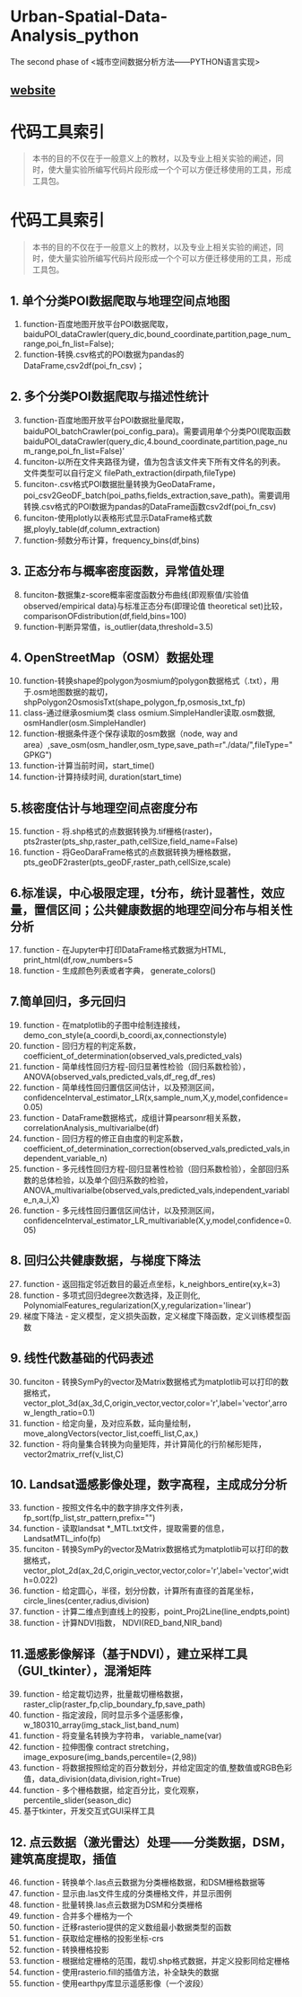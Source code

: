 # Urban-Spatial-Data-Analysis_python
 The second phase of <城市空间数据分析方法——PYTHON语言实现>
 ## [website](https://richiebao.github.io/Urban-Spatial-Data-Analysis_python/#/)


# 代码工具索引
> 本书的目的不仅在于一般意义上的教材，以及专业上相关实验的阐述，同时，使大量实验所编写代码片段形成一个个可以方便迁移使用的工具，形成工具包。

# 代码工具索引
> 本书的目的不仅在于一般意义上的教材，以及专业上相关实验的阐述，同时，使大量实验所编写代码片段形成一个个可以方便迁移使用的工具，形成工具包。

## 1. 单个分类POI数据爬取与地理空间点地图
1. function-百度地图开放平台POI数据爬取，baiduPOI_dataCrawler(query_dic,bound_coordinate,partition,page_num_range,poi_fn_list=False);
2. function-转换.csv格式的POI数据为pandas的DataFrame,csv2df(poi_fn_csv)；

## 2. 多个分类POI数据爬取与描述性统计
3. function-百度地图开放平台POI数据批量爬取，baiduPOI_batchCrawler(poi_config_para)。需要调用单个分类POI爬取函数baiduPOI_dataCrawler(query_dic,4.bound_coordinate,partition,page_num_range,poi_fn_list=False)'
4. funciton-以所在文件夹路径为键，值为包含该文件夹下所有文件名的列表。文件类型可以自行定义 filePath_extraction(dirpath,fileType)
5. funciton-.csv格式POI数据批量转换为GeoDataFrame，poi_csv2GeoDF_batch(poi_paths,fields_extraction,save_path)。需要调用转换.csv格式的POI数据为pandas的DataFrame函数csv2df(poi_fn_csv)
6. funciton-使用plotly以表格形式显示DataFrame格式数据,ployly_table(df,column_extraction)
7. function-频数分布计算，frequency_bins(df,bins)

## 3. 正态分布与概率密度函数，异常值处理
8. funciton-数据集z-score概率密度函数分布曲线(即观察值/实验值 observed/empirical data)与标准正态分布(即理论值 theoretical set)比较，comparisonOFdistribution(df,field,bins=100)
9. function-判断异常值，is_outlier(data,threshold=3.5)

## 4. OpenStreetMap（OSM）数据处理
10. function-转换shape的polygon为osmium的polygon数据格式（.txt），用于.osm地图数据的裁切，shpPolygon2OsmosisTxt(shape_polygon_fp,osmosis_txt_fp)
11. class-通过继承osmium类 class osmium.SimpleHandler读取.osm数据, osmHandler(osm.SimpleHandler)
12. function-根据条件逐个保存读取的osm数据（node, way and area）,save_osm(osm_handler,osm_type,save_path=r"./data/",fileType="GPKG")
13. function-计算当前时间，start_time()
14. function-计算持续时间, duration(start_time)

## 5.核密度估计与地理空间点密度分布
15. function - 将.shp格式的点数据转换为.tif栅格(raster)，pts2raster(pts_shp,raster_path,cellSize,field_name=False)
16. function - 将GeoDaraFrame格式的点数据转换为栅格数据， pts_geoDF2raster(pts_geoDF,raster_path,cellSize,scale)

## 6.标准误，中心极限定理，t分布，统计显著性，效应量，置信区间；公共健康数据的地理空间分布与相关性分析
17. function - 在Jupyter中打印DataFrame格式数据为HTML, print_html(df,row_numbers=5
18. function - 生成颜色列表或者字典， generate_colors()

## 7.简单回归，多元回归
19. function - 在matplotlib的子图中绘制连接线，demo_con_style(a_coordi,b_coordi,ax,connectionstyle)
20. function - 回归方程的判定系数， coefficient_of_determination(observed_vals,predicted_vals)
21. function - 简单线性回归方程-回归显著性检验（回归系数检验）， ANOVA(observed_vals,predicted_vals,df_reg,df_res)
22. function - 简单线性回归置信区间估计，以及预测区间， confidenceInterval_estimator_LR(x,sample_num,X,y,model,confidence=0.05)
23. function - DataFrame数据格式，成组计算pearsonr相关系数，correlationAnalysis_multivarialbe(df)
24. function - 回归方程的修正自由度的判定系数， coefficient_of_determination_correction(observed_vals,predicted_vals,independent_variable_n)
25. function - 多元线性回归方程-回归显著性检验（回归系数检验），全部回归系数的总体检验，以及单个回归系数的检验， ANOVA_multivarialbe(observed_vals,predicted_vals,independent_variable_n,a_i,X)
26. function - 多元线性回归置信区间估计，以及预测区间， confidenceInterval_estimator_LR_multivariable(X,y,model,confidence=0.05)

## 8. 回归公共健康数据，与梯度下降法
27. function - 返回指定邻近数目的最近点坐标，k_neighbors_entire(xy,k=3)
28. function - 多项式回归degree次数选择，及正则化, PolynomialFeatures_regularization(X,y,regularization='linear')
29. 梯度下降法 - 定义模型，定义损失函数，定义梯度下降函数，定义训练模型函数

## 9. 线性代数基础的代码表述
30. funciton - 转换SymPy的vector及Matrix数据格式为matplotlib可以打印的数据格式，vector_plot_3d(ax_3d,C,origin_vector,vector,color='r',label='vector',arrow_length_ratio=0.1)
31. function - 给定向量，及对应系数，延向量绘制，move_alongVectors(vector_list,coeffi_list,C,ax,)
32. function - 将向量集合转换为向量矩阵，并计算简化的行阶梯形矩阵，vector2matrix_rref(v_list,C)

## 10. Landsat遥感影像处理，数字高程，主成成分分析
33. function - 按照文件名中的数字排序文件列表， fp_sort(fp_list,str_pattern,prefix="")
34. function - 读取landsat *_MTL.txt文件，提取需要的信息，LandsatMTL_info(fp)
35. funciton - 转换SymPy的vector及Matrix数据格式为matplotlib可以打印的数据格式， vector_plot_2d(ax_2d,C,origin_vector,vector,color='r',label='vector',width=0.022)
36. function - 给定圆心，半径，划分份数，计算所有直径的首尾坐标， circle_lines(center,radius,division)
37. function - 计算二维点到直线上的投影，point_Proj2Line(line_endpts,point)
38. function - 计算NDVI指数， NDVI(RED_band,NIR_band)

## 11.遥感影像解译（基于NDVI），建立采样工具（GUI_tkinter），混淆矩阵
39. function - 给定裁切边界，批量裁切栅格数据，raster_clip(raster_fp,clip_boundary_fp,save_path)
40. function - 指定波段，同时显示多个遥感影像，w_180310_array(img_stack_list,band_num)
41. function - 将变量名转换为字符串， variable_name(var)
42. function - 拉伸图像 contract stretching，image_exposure(img_bands,percentile=(2,98))
43. function - 将数据按照给定的百分数划分，并给定固定的值,整数值或RGB色彩值，data_division(data,division,right=True)
44. function - 多个栅格数据，给定百分比，变化观察，percentile_slider(season_dic)
45. 基于tkinter，开发交互式GUI采样工具

## 12. 点云数据（激光雷达）处理——分类数据，DSM，建筑高度提取，插值
46. function - 转换单个.las点云数据为分类栅格数据，和DSM栅格数据等
47. function - 显示由.las文件生成的分类栅格文件，并显示图例
48. function - 批量转换.las点云数据为DSM和分类栅格
49. function - 合并多个栅格为一个
50. function - 迁移rasterio提供的定义数组最小数据类型的函数
51. function - 获取给定栅格的投影坐标-crs
52. function - 转换栅格投影
53. function - 根据给定栅格的范围，裁切.shp格式数据，并定义投影同给定栅格
54. function - 使用rasterio.fill的插值方法，补全缺失的数据
55. function - 使用earthpy库显示遥感影像（一个波段）
